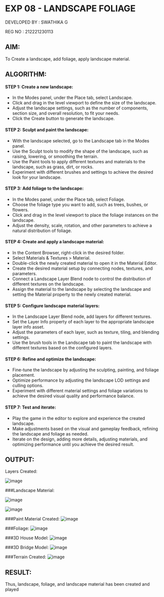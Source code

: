 # EXP 08 - LANDSCAPE FOLIAGE

DEVELOPED BY : SWATHIKA G

REG NO : 212221230113

## AIM:
To Create a landscape, add foliage, apply landscape material.

## ALGORITHM:

#### STEP 1: Create a new landscape:

* In the Modes panel, under the Place tab, select Landscape.
* Click and drag in the level viewport to define the size of the landscape.
* Adjust the landscape settings, such as the number of components, section
size, and overall resolution, to fit your needs.
* Click the Create button to generate the landscape.

#### STEP 2: Sculpt and paint the landscape:

* With the landscape selected, go to the Landscape tab in the Modes panel.
* Use the Sculpt tools to modify the shape of the landscape, such as raising,
lowering, or smoothing the terrain.
* Use the Paint tools to apply different textures and materials to the
landscape, such as grass, dirt, or rocks.
* Experiment with different brushes and settings to achieve the desired look
for your landscape.

#### STEP 3: Add foliage to the landscape:

* In the Modes panel, under the Place tab, select Foliage.
* Choose the foliage type you want to add, such as trees, bushes, or flowers.
* Click and drag in the level viewport to place the foliage instances on the
landscape.
* Adjust the density, scale, rotation, and other parameters to achieve a
natural distribution of foliage.

#### STEP 4: Create and apply a landscape material:

* In the Content Browser, right-click in the desired folder.
* Select Materials & Textures > Material.
* Double-click the newly created material to open it in the Material Editor.
* Create the desired material setup by connecting nodes, textures, and
parameters.
* Connect a Landscape Layer Blend node to control the distribution of
different textures on the landscape.
* Assign the material to the landscape by selecting the landscape and
setting the Material property to the newly created material.

#### STEP 5: Configure landscape material layers:

* In the Landscape Layer Blend node, add layers for different textures.
* Set the Layer Info property of each layer to the appropriate landscape layer
info asset.
* Adjust the parameters of each layer, such as texture, tiling, and blending
settings.
* Use the brush tools in the Landscape tab to paint the landscape with
different textures based on the configured layers.

#### STEP 6: Refine and optimize the landscape:

* Fine-tune the landscape by adjusting the sculpting, painting, and foliage
placement.
* Optimize performance by adjusting the landscape LOD settings and culling
options.
* Experiment with different material settings and foliage variations to achieve
the desired visual quality and performance balance.

#### STEP 7: Test and iterate:

* Play the game in the editor to explore and experience the created
landscape.
* Make adjustments based on the visual and gameplay feedback, refining the
landscape and foliage as needed.
* Iterate on the design, adding more details, adjusting materials, and
optimizing performance until you achieve the desired result.



## OUTPUT:

Layers Created:

![image](https://github.com/Swathika28/EX8-LANDSCAPE-FOLIAGE/assets/95024854/b9fde894-53ff-47ad-b386-fb1588e07d70)

###Landscape Material:

![image](https://github.com/Swathika28/EX8-LANDSCAPE-FOLIAGE/assets/95024854/bda0426f-d540-4659-b589-bcb63a24a300)

![image](https://github.com/Swathika28/EX8-LANDSCAPE-FOLIAGE/assets/95024854/9660267e-5e89-4275-b34c-13e39575af4f)

###Paint Material Created:
![image](https://github.com/Swathika28/EX8-LANDSCAPE-FOLIAGE/assets/95024854/6f958d4d-1359-41da-be7d-6de6cba69237)

###Foliage:
![image](https://github.com/Swathika28/EX8-LANDSCAPE-FOLIAGE/assets/95024854/4be75f8a-2a6f-41bf-89ea-a942c6198e90)

###3D House Model:
![image](https://github.com/Swathika28/EX8-LANDSCAPE-FOLIAGE/assets/95024854/26312abe-5456-4b63-930f-8dda4fa4b426)

###3D Bridge Model:
![image](https://github.com/Swathika28/EX8-LANDSCAPE-FOLIAGE/assets/95024854/dc758f79-d834-413c-a011-55222b9fa7bf)

###Terrain Created:
![image](https://github.com/Swathika28/EX8-LANDSCAPE-FOLIAGE/assets/95024854/ccec20d0-5248-4ee2-8265-39d904e140d6)


## RESULT:

Thus, landscape, foliage, and landscape material has been created and
played
